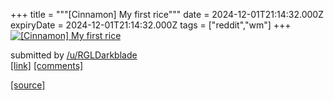 +++
title = """[Cinnamon] My first rice"""
date = 2024-12-01T21:14:32.000Z
expiryDate = 2024-12-01T21:14:32.000Z
tags = ["reddit","wm"]
+++
[![[Cinnamon] My first rice](https://b.thumbs.redditmedia.com/_coOoeunsVl0p18vIPRyUn37JkaLt3a7eiI-rYR4T9A.jpg "[Cinnamon] My first rice")](https://www.reddit.com/r/unixporn/comments/1h4dqi2/cinnamon_my_first_rice/)

submitted by [/u/RGLDarkblade](https://www.reddit.com/user/RGLDarkblade)  
[\[link\]](https://www.reddit.com/gallery/1h4dqi2) [\[comments\]](https://www.reddit.com/r/unixporn/comments/1h4dqi2/cinnamon_my_first_rice/)

[[source]](https://www.reddit.com/r/unixporn/comments/1h4dqi2/cinnamon_my_first_rice/)
